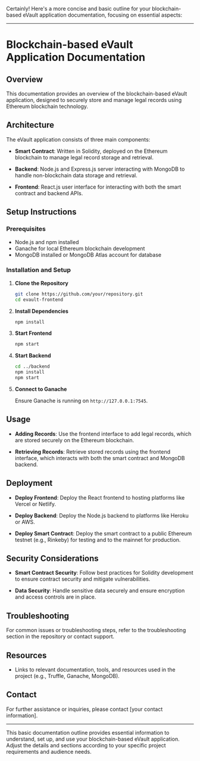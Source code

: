 Certainly! Here's a more concise and basic outline for your blockchain-based eVault application documentation, focusing on essential aspects:

---

# Blockchain-based eVault Application Documentation

## Overview

This documentation provides an overview of the blockchain-based eVault application, designed to securely store and manage legal records using Ethereum blockchain technology.

## Architecture

The eVault application consists of three main components:

- **Smart Contract**: Written in Solidity, deployed on the Ethereum blockchain to manage legal record storage and retrieval.
  
- **Backend**: Node.js and Express.js server interacting with MongoDB to handle non-blockchain data storage and retrieval.
  
- **Frontend**: React.js user interface for interacting with both the smart contract and backend APIs.

## Setup Instructions

### Prerequisites

- Node.js and npm installed
- Ganache for local Ethereum blockchain development
- MongoDB installed or MongoDB Atlas account for database

### Installation and Setup

1. **Clone the Repository**

   ```sh
   git clone https://github.com/your/repository.git
   cd evault-frontend
   ```

2. **Install Dependencies**

   ```sh
   npm install
   ```

3. **Start Frontend**

   ```sh
   npm start
   ```

4. **Start Backend**

   ```sh
   cd ../backend
   npm install
   npm start
   ```

5. **Connect to Ganache**

   Ensure Ganache is running on `http://127.0.0.1:7545`.

## Usage

- **Adding Records**: Use the frontend interface to add legal records, which are stored securely on the Ethereum blockchain.
  
- **Retrieving Records**: Retrieve stored records using the frontend interface, which interacts with both the smart contract and MongoDB backend.

## Deployment

- **Deploy Frontend**: Deploy the React frontend to hosting platforms like Vercel or Netlify.
  
- **Deploy Backend**: Deploy the Node.js backend to platforms like Heroku or AWS.
  
- **Deploy Smart Contract**: Deploy the smart contract to a public Ethereum testnet (e.g., Rinkeby) for testing and to the mainnet for production.

## Security Considerations

- **Smart Contract Security**: Follow best practices for Solidity development to ensure contract security and mitigate vulnerabilities.
  
- **Data Security**: Handle sensitive data securely and ensure encryption and access controls are in place.

## Troubleshooting

For common issues or troubleshooting steps, refer to the troubleshooting section in the repository or contact support.

## Resources

- Links to relevant documentation, tools, and resources used in the project (e.g., Truffle, Ganache, MongoDB).

## Contact

For further assistance or inquiries, please contact [your contact information].

---

This basic documentation outline provides essential information to understand, set up, and use your blockchain-based eVault application. Adjust the details and sections according to your specific project requirements and audience needs.
